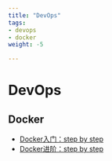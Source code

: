 ```yaml
---
title: "DevOps"
tags:
- devops
- docker
weight: -5

---
```


# DevOps

## Docker

* [Docker入门：step by step](notes/hands-on-docker_1.md)
* [Docker进阶：step by step](notes/hands-on-docker_2.md)
